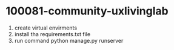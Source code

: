 # 100081-community-uxlivinglab

1. create virtual envirments
2. install tha requirements.txt file
3. run command python manage.py runserver
